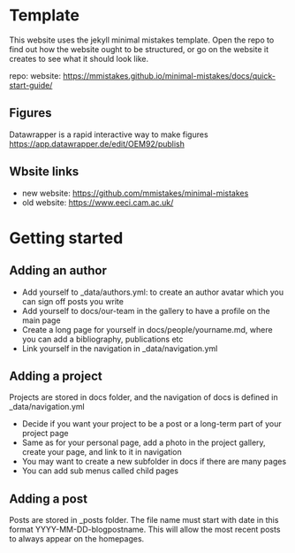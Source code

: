 # Template

This website uses the jekyll minimal mistakes template. Open the repo to find out how the website ought to be structured, or go on the website it creates to see what it should look like.

repo:
website: https://mmistakes.github.io/minimal-mistakes/docs/quick-start-guide/

## Figures

Datawrapper is a rapid interactive way to make figures 
https://app.datawrapper.de/edit/OEM92/publish


## Wbsite links

- new website: https://github.com/mmistakes/minimal-mistakes
- old website: https://www.eeci.cam.ac.uk/


# Getting started

## Adding an author

- Add yourself to _data/authors.yml: to create an author avatar which you can sign off posts you write
- Add yourself to docs/our-team in the gallery to have a profile on the main page
- Create a long page for yourself in docs/people/yourname.md, where you can add a bibliography, publications etc
- Link yourself in the navigation in _data/navigation.yml

## Adding a project

Projects are stored in docs folder, and the navigation of docs is defined in _data/navigation.yml

- Decide if you want your project to be a post or a long-term part of your project page
- Same as for your personal page, add a photo in the project gallery, create your page, and link to it in navigation
- You may want to create a new subfolder in docs if there are many pages
- You can add sub menus called child pages

## Adding a post

Posts are stored in _posts folder. The file name must start with date in this format YYYY-MM-DD-blogpostname. This will allow the most recent posts to always appear on the homepages. 